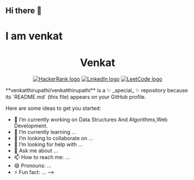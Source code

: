## Hi there 👋
<h1>I am venkat</h1>
<h1 align="center">Venkat </h1>

<p align="center">
  <a href="https://www.hackerrank.com/thirupathivenka1"><img src="https://img.shields.io/static/v1?label=HackerRank&message=thirupathivenka1&style=flat-square&logo=HackerRank&color=blue" alt="HackerRank logo" /></a>
  <a href="https://www.linkedin.com/in/thirupathivenkat/"><img src="https://img.shields.io/static/v1?label=LinkedIn&message=thirupathivenkat&style=flat-square&logo=LinkedIn&color=blue" alt="LinkedIn logo" /></a>
  <a href="https://leetcode.com/thirupathivenkat2005/"><img src="https://img.shields.io/static/v1?label=LeetCode&message=thirupathivenkat2005&style=flat-square&logo=LeetCode&color=blue" alt="LeetCode logo" /></a>
</p>
**venkatthirupathi/venkatthirupathi** is a ✨ _special_ ✨ repository because its `README.md` (this file) appears on your GitHub profile.

Here are some ideas to get you started:

- 🔭 I’m currently working on Data Structures And Algorithms,Web Development.
- 🌱 I’m currently learning ...
- 👯 I’m looking to collaborate on ...
- 🤔 I’m looking for help with ...
- 💬 Ask me about ...
- 📫 How to reach me: ...
- 😄 Pronouns: ...
- ⚡ Fun fact: ...
-->
